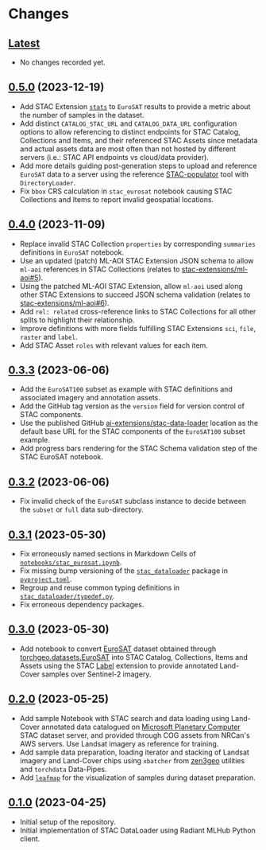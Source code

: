 Changes
==========

[Latest](https://gitlab.com/crim.ca/clients/terradue/stac-dataloader)
-------------------------------------------------------------------------------------------------------------

[//]: <> (Remove when new items added)
- No changes recorded yet.

[0.5.0](https://gitlab.com/crim.ca/clients/terradue/stac-dataloader/-/tree/0.5.0) (2023-12-19)
-------------------------------------------------------------------------------------------------------------

- Add STAC Extension [`stats`](https://github.com/stac-extensions/stats) to `EuroSAT` results to provide a metric
  about the number of samples in the dataset.
- Add distinct `CATALOG_STAC_URL` and `CATALOG_DATA_URL` configuration options to allow referencing to distinct
  endpoints for STAC Catalog, Collections and Items, and their referenced STAC Assets since metadata and actual
  assets data are most often than not hosted by different servers (i.e.: STAC API endpoints vs cloud/data provider).
- Add more details guiding post-generation steps to upload and reference `EuroSAT` data to a server
  using the reference [STAC-populator](https://github.com/crim-ca/stac-populator) tool with `DirectoryLoader`.
- Fix `bbox` CRS calculation in `stac_eurosat` notebook causing STAC Collections and Items to report invalid geospatial
  locations.

[0.4.0](https://gitlab.com/crim.ca/clients/terradue/stac-dataloader/-/tree/0.4.0) (2023-11-09)
-------------------------------------------------------------------------------------------------------------

- Replace invalid STAC Collection `properties` by corresponding `summaries` definitions in `EuroSAT` notebook.
- Use an updated (patch) ML-AOI STAC Extension JSON schema to allow `ml-aoi` references in STAC Collections
  (relates to [stac-extensions/ml-aoi#5](https://github.com/stac-extensions/ml-aoi/issues/5)).
- Using the patched ML-AOI STAC Extension, allow ``ml-aoi`` used along other STAC Extensions to succeed JSON schema 
  validation (relates to [stac-extensions/ml-aoi#6](https://github.com/stac-extensions/ml-aoi/issues/6)).
- Add `rel: related` cross-reference links to STAC Collections for all other splits to highlight their relationship.
- Improve definitions with more fields fulfilling STAC Extensions `sci`, `file`, `raster` and `label`.
- Add STAC Asset `roles` with relevant values for each item.

[0.3.3](https://gitlab.com/crim.ca/clients/terradue/stac-dataloader/-/tree/0.3.3) (2023-06-06)
-------------------------------------------------------------------------------------------------------------

- Add the `EuroSAT100` subset as example with STAC definitions and associated imagery and annotation assets.
- Add the GitHub tag version as the `version` field for version control of STAC components.
- Use the published GitHub [ai-extensions/stac-data-loader](https://github.com/ai-extensions/stac-data-loader)
  location as the default base URL for the STAC components of the `EuroSAT100` subset example.
- Add progress bars rendering for the STAC Schema validation step of the STAC EuroSAT notebook. 

[0.3.2](https://gitlab.com/crim.ca/clients/terradue/stac-dataloader/-/tree/0.3.2) (2023-06-06)
-------------------------------------------------------------------------------------------------------------

- Fix invalid check of the `EuroSAT` subclass instance to decide between the `subset` or `full` data sub-directory.

[0.3.1](https://gitlab.com/crim.ca/clients/terradue/stac-dataloader/-/tree/0.3.1) (2023-05-30)
-------------------------------------------------------------------------------------------------------------

- Fix erroneously named sections in Markdown Cells of [`notebooks/stac_eurosat.ipynb`](notebooks/stac_eurosat.ipynb).
- Fix missing bump versioning of the [`stac_dataloader`](stac_dataloader) package in [`pyproject.toml`](pyproject.toml).
- Regroup and reuse common typing definitions in [`stac_dataloader/typedef.py`](stac_dataloader/typedef.py).
- Fix erroneous dependency packages.

[0.3.0](https://gitlab.com/crim.ca/clients/terradue/stac-dataloader/-/tree/0.3.0) (2023-05-30)
-------------------------------------------------------------------------------------------------------------

- Add notebook to convert [EuroSAT](https://github.com/phelber/EuroSAT) dataset obtained through
  [torchgeo.datasets.EuroSAT](https://torchgeo.readthedocs.io/en/stable/api/datasets.html#torchgeo.datasets.EuroSAT)
  into STAC Catalog, Collections, Items and Assets using the STAC [Label](https://github.com/stac-extensions/label)
  extension to provide annotated Land-Cover samples over Sentinel-2 imagery.

[0.2.0](https://gitlab.com/crim.ca/clients/terradue/stac-dataloader/-/tree/0.2.0) (2023-05-25)
-------------------------------------------------------------------------------------------------------------

- Add sample Notebook with STAC search and data loading using Land-Cover annotated data catalogued on
  [Microsoft Planetary Computer](https://planetarycomputer.microsoft.com/dataset) STAC dataset server,
  and provided through COG assets from NRCan's AWS servers. Use Landsat imagery as reference for training.
- Add sample data preparation, loading iterator and stacking of Landsat imagery and Land-Cover chips
  using `xbatcher` from [zen3geo](https://github.com/weiji14/zen3geo) utilities and `torchdata` Data-Pipes.
- Add [`leafmap`](https://github.com/opengeos/leafmap) for the visualization of samples during dataset preparation.

[0.1.0](https://gitlab.com/crim.ca/clients/terradue/stac-dataloader/-/tree/0.1.0) (2023-04-25)
-------------------------------------------------------------------------------------------------------------

- Initial setup of the repository.
- Initial implementation of STAC DataLoader using Radiant MLHub Python client.
